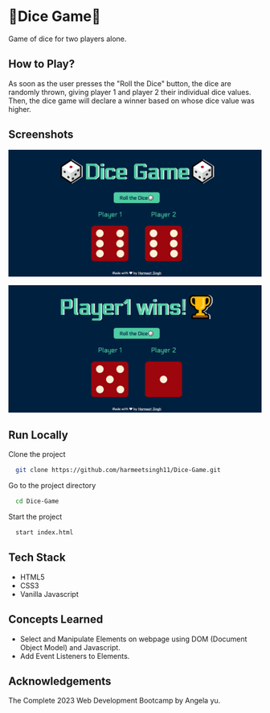 # 🎲Dice Game🎲

Game of dice for two players alone.

## How to Play?

As soon as the user presses the "Roll the Dice" button, the dice are randomly thrown, giving player 1 and player 2 their individual dice values. Then, the dice game will declare a winner based on whose dice value was higher.

## Screenshots

![App Screenshot](screenshots\capture1.png)

![App Screenshot](screenshots\capture2.png)

## Run Locally

Clone the project

```bash
  git clone https://github.com/harmeetsingh11/Dice-Game.git
```

Go to the project directory

```bash
  cd Dice-Game
```

Start the project

```bash
  start index.html
```

## Tech Stack

- HTML5
- CSS3
- Vanilla Javascript

## Concepts Learned

- Select and Manipulate Elements on webpage using DOM (Document Object Model) and Javascript.
- Add Event Listeners to Elements.

## Acknowledgements

The Complete 2023 Web Development Bootcamp by Angela yu.

